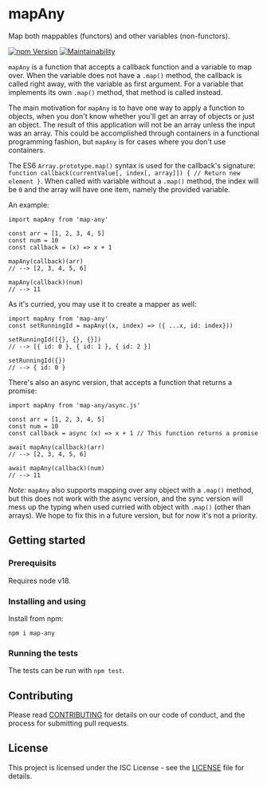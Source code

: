 # mapAny

Map both mappables (functors) and other variables (non-functors).

[![npm Version](https://img.shields.io/npm/v/map-any.svg)](https://www.npmjs.com/package/map-any)
[![Maintainability](https://api.codeclimate.com/v1/badges/c7620cb5749e5e4b66ff/maintainability)](https://codeclimate.com/github/integreat-io/map-any/maintainability)

`mapAny` is a function that accepts a callback function and a variable to map
over. When the variable does not have a `.map()` method, the callback is called
right away, with the variable as first argument. For a variable that implements
its own `.map()` method, that method is called instead.

The main motivation for `mapAny` is to have one way to apply a function to
objects, when you don't know whether you'll get an array of objects or just an
object. The result of this application will not be an array unless the input was
an array. This could be accomplished through containers in a functional
programming fashion, but `mapAny` is for cases where you don't use containers.

The ES6 `Array.prototype.map()` syntax is used for the callback's signature:
`function callback(currentValue[, index[, array]]) { // Return new element }`.
When called with variable without a `.map()` method, the index will be `0`
and the array will have one item, namely the provided variable.

An example:

```
import mapAny from 'map-any'

const arr = [1, 2, 3, 4, 5]
const num = 10
const callback = (x) => x + 1

mapAny(callback)(arr)
// --> [2, 3, 4, 5, 6]

mapAny(callback)(num)
// --> 11
```

As it's curried, you may use it to create a mapper as well:

```
import mapAny from 'map-any'
const setRunningId = mapAny((x, index) => ({ ...x, id: index}))

setRunningId([{}, {}, {}])
// --> [{ id: 0 }, { id: 1 }, { id: 2 }]

setRunningId({})
// --> { id: 0 }
```

There's also an async version, that accepts a function that returns a promise:

```
import mapAny from 'map-any/async.js'

const arr = [1, 2, 3, 4, 5]
const num = 10
const callback = async (x) => x + 1 // This function returns a promise

await mapAny(callback)(arr)
// --> [2, 3, 4, 5, 6]

await mapAny(callback)(num)
// --> 11
```

_Note:_ `mapAny` also supports mapping over any object with a `.map()` method,
but this does not work with the async version, and the sync version will mess up
the typing when used curried with object with `.map()` (other than arrays). We
hope to fix this in a future version, but for now it's not a priority.

## Getting started

### Prerequisits

Requires node v18.

### Installing and using

Install from npm:

```
npm i map-any
```

### Running the tests

The tests can be run with `npm test`.

## Contributing

Please read
[CONTRIBUTING](https://github.com/integreat-io/map-any/blob/master/CONTRIBUTING.md)
for details on our code of conduct, and the process for submitting pull
requests.

## License

This project is licensed under the ISC License - see the
[LICENSE](https://github.com/integreat-io/map-any/blob/master/LICENSE)
file for details.
